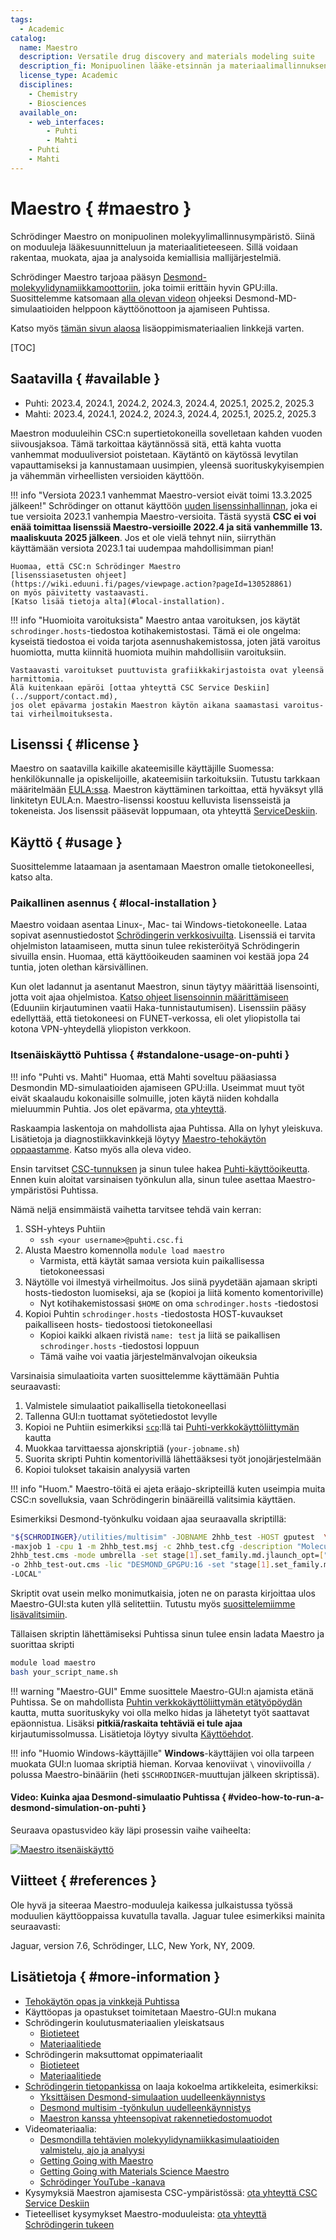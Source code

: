 ```yaml
---
tags:
  - Academic
catalog:
  name: Maestro
  description: Versatile drug discovery and materials modeling suite
  description_fi: Monipuolinen lääke-etsinnän ja materiaalimallinnuksen ohjelmistopaketti
  license_type: Academic
  disciplines:
    - Chemistry
    - Biosciences
  available_on:
    - web_interfaces:
        - Puhti
        - Mahti
    - Puhti
    - Mahti
---
```


# Maestro { #maestro }

Schrödinger Maestro on monipuolinen molekyylimallinnusympäristö. Siinä on moduuleja
lääkesuunnitteluun ja materiaalitieteeseen. Sillä voidaan rakentaa, muokata, ajaa ja analysoida
kemiallisia mallijärjestelmiä.

Schrödinger Maestro tarjoaa pääsyn
[Desmond-molekyylidynamiikkamoottoriin](https://video.csc.fi/media/t/0_3udcx6bk),
joka toimii erittäin hyvin GPU:illa. Suosittelemme katsomaan
[alla olevan videon](#video-how-to-run-a-desmond-simulation-on-puhti)
ohjeeksi Desmond-MD-simulaatioiden helppoon käyttöönottoon ja ajamiseen Puhtissa.

Katso myös [tämän sivun alaosa](#more-information) lisäoppimismateriaalien linkkejä varten.

[TOC]

## Saatavilla { #available }

* Puhti: 2023.4, 2024.1, 2024.2, 2024.3, 2024.4, 2025.1, 2025.2, 2025.3
* Mahti: 2023.4, 2024.1, 2024.2, 2024.3, 2024.4, 2025.1, 2025.2, 2025.3

Maestron moduuleihin CSC:n supertietokoneilla sovelletaan kahden vuoden siivousjaksoa.
Tämä tarkoittaa käytännössä sitä, että kahta vuotta vanhemmat moduuliversiot poistetaan.
Käytäntö on käytössä levytilan vapauttamiseksi ja kannustamaan uusimpien, yleensä
suorituskykyisempien ja vähemmän virheellisten versioiden käyttöön.

!!! info "Versiota 2023.1 vanhemmat Maestro-versiot eivät toimi 13.3.2025 jälkeen!"
    Schrödinger on ottanut käyttöön
    [uuden lisenssinhallinnan](https://www.schrodinger.com/life-science/learn/white-paper/new-schrodinger-license-manager/),
    joka ei tue versioita 2023.1 vanhempia Maestro-versioita. Tästä syystä
    **CSC ei voi enää toimittaa lisenssiä Maestro-versioille 2022.4 ja sitä vanhemmille
    13. maaliskuuta 2025 jälkeen**. Jos et ole vielä tehnyt niin, siirrythän
    käyttämään versiota 2023.1 tai uudempaa mahdollisimman pian!

    Huomaa, että CSC:n Schrödinger Maestro
    [lisenssiasetusten ohjeet](https://wiki.eduuni.fi/pages/viewpage.action?pageId=130528861)
    on myös päivitetty vastaavasti.
    [Katso lisää tietoja alta](#local-installation).

!!! info "Huomioita varoituksista"
    Maestro antaa varoituksen, jos käytät `schrodinger.hosts`-tiedostoa kotihakemistostasi.
    Tämä ei ole ongelma: kyseistä tiedostoa ei voida tarjota asennushakemistossa, joten
    jätä varoitus huomiotta, mutta kiinnitä huomiota muihin mahdollisiin varoituksiin.

    Vastaavasti varoitukset puuttuvista grafiikkakirjastoista ovat yleensä harmittomia.
    Älä kuitenkaan epäröi [ottaa yhteyttä CSC Service Deskiin](../support/contact.md),
    jos olet epävarma jostakin Maestron käytön aikana saamastasi varoitus- tai virheilmoituksesta.

## Lisenssi { #license }

Maestro on saatavilla kaikille akateemisille käyttäjille Suomessa: henkilökunnalle ja opiskelijoille,
akateemisiin tarkoituksiin. Tutustu tarkkaan määritelmään [EULA:ssa](https://www.schrodinger.com/eula).
Maestron käyttäminen tarkoittaa, että hyväksyt yllä linkitetyn EULA:n.
Maestro-lisenssi koostuu kelluvista lisensseistä ja tokeneista. Jos lisenssit pääsevät loppumaan,
ota yhteyttä [ServiceDeskiin](../support/contact.md).

## Käyttö { #usage }

Suosittelemme lataamaan ja asentamaan Maestron omalle tietokoneellesi, katso alta.

### Paikallinen asennus { #local-installation }

Maestro voidaan asentaa Linux-, Mac- tai Windows-tietokoneelle. Lataa sopivat
asennustiedostot [Schrödingerin verkkosivuilta](https://www.schrodinger.com/).
Lisenssiä ei tarvita ohjelmiston lataamiseen, mutta sinun tulee rekisteröityä
Schrödingerin sivuilla ensin. Huomaa, että käyttöoikeuden saaminen voi kestää
jopa 24 tuntia, joten olethan kärsivällinen.

Kun olet ladannut ja asentanut Maestron, sinun täytyy määrittää lisensointi, jotta
voit ajaa ohjelmistoa.
[Katso ohjeet lisensoinnin määrittämiseen](https://wiki.eduuni.fi/pages/viewpage.action?pageId=130528861)
(Eduuniin kirjautuminen vaatii Haka-tunnistautumisen). Lisenssiin pääsy edellyttää,
että tietokoneesi on FUNET-verkossa, eli olet yliopistolla tai kotona VPN-yhteydellä
yliopiston verkkoon.

### Itsenäiskäyttö Puhtissa { #standalone-usage-on-puhti }

!!! info "Puhti vs. Mahti"
    Huomaa, että Mahti soveltuu pääasiassa Desmondin MD-simulaatioiden ajamiseen GPU:illa.
    Useimmat muut työt eivät skaalaudu kokonaisille solmuille, joten käytä niiden kohdalla
    mieluummin Puhtia. Jos olet epävarma, [ota yhteyttä](../support/contact.md).

Raskaampia laskentoja on mahdollista ajaa Puhtissa. Alla on lyhyt yleiskuva.
Lisätietoja ja diagnostiikkavinkkejä löytyy [Maestro-tehokäytön oppaastamme](../support/tutorials/power-maestro.md).
Katso myös alla oleva video.

Ensin tarvitset [CSC-tunnuksen](../accounts/how-to-create-new-user-account.md)
ja sinun tulee hakea [Puhti-käyttöoikeutta](../accounts/how-to-add-service-access-for-project.md).
Ennen kuin aloitat varsinaisen työnkulun alla, sinun tulee asettaa Maestro-ympäristösi
Puhtissa.

Nämä neljä ensimmäistä vaihetta tarvitsee tehdä vain kerran:

1. SSH-yhteys Puhtiin
     * `ssh <your username>@puhti.csc.fi`
2. Alusta Maestro komennolla `module load maestro`
     * Varmista, että käytät samaa versiota kuin paikallisessa tietokoneessasi
3. Näytölle voi ilmestyä virheilmoitus. Jos siinä pyydetään ajamaan skripti hosts-tiedoston luomiseksi,
   aja se (kopioi ja liitä komento komentoriville)
     * Nyt kotihakemistossasi `$HOME` on oma `schrodinger.hosts` -tiedostosi
4. Kopioi Puhtin `schrodinger.hosts` -tiedostosta HOST-kuvaukset paikalliseen hosts-
   tiedostoosi tietokoneellasi
     * Kopioi kaikki alkaen rivistä `name: test` ja liitä se paikallisen
       `schrodinger.hosts` -tiedostosi loppuun
     * Tämä vaihe voi vaatia järjestelmänvalvojan oikeuksia

Varsinaisia simulaatioita varten suosittelemme käyttämään Puhtia seuraavasti:

1. Valmistele simulaatiot paikallisella tietokoneellasi
2. Tallenna GUI:n tuottamat syötetiedostot levylle
3. Kopioi ne Puhtiin esimerkiksi [`scp`](../data/moving/scp.md):llä tai
   [Puhti-verkkokäyttöliittymän](../computing/webinterface/index.md) kautta
4. Muokkaa tarvittaessa ajonskriptiä (`your-jobname.sh`)
5. Suorita skripti Puhtin komentorivillä lähettääksesi työt jonojärjestelmään
6. Kopioi tulokset takaisin analyysiä varten

!!! info "Huom."
    Maestro-töitä ei ajeta eräajo-skripteillä kuten useimpia muita CSC:n sovelluksia,
    vaan Schrödingerin binääreillä valitsimia käyttäen.

Esimerkiksi Desmond-työnkulku voidaan ajaa seuraavalla skriptillä:

```bash
"${SCHRODINGER}/utilities/multisim" -JOBNAME 2hhb_test -HOST gputest  \
-maxjob 1 -cpu 1 -m 2hhb_test.msj -c 2hhb_test.cfg -description "Molecular Dynamics" \
2hhb_test.cms -mode umbrella -set stage[1].set_family.md.jlaunch_opt=["-gpu"] \
-o 2hhb_test-out.cms -lic "DESMOND_GPGPU:16 -set "stage[1].set_family.md.jlaunch_opt=["\-LOCAL\"]" \
-LOCAL"
```

Skriptit ovat usein melko monimutkaisia, joten ne on parasta kirjoittaa ulos Maestro-GUI:sta
kuten yllä selitettiin. Tutustu myös [suosittelemiimme lisävalitsimiin](../support/tutorials/power-maestro.md).

Tällaisen skriptin lähettämiseksi Puhtissa sinun tulee ensin ladata Maestro ja suorittaa skripti

```bash
module load maestro
bash your_script_name.sh
```

!!! warning "Maestro-GUI"
    Emme suosittele Maestro-GUI:n ajamista etänä Puhtissa. Se on mahdollista
    [Puhtin verkkokäyttöliittymän etätyöpöydän](../computing/webinterface/desktop.md) kautta, mutta
    suorituskyky voi olla melko hidas ja lähetetyt työt saattavat epäonnistua. Lisäksi
    **pitkiä/raskaita tehtäviä ei tule ajaa** kirjautumissolmussa. Lisätietoja
    löytyy sivulta [Käyttöehdot](../computing/usage-policy.md).

!!! info "Huomio Windows-käyttäjille"
    **Windows**-käyttäjien voi olla tarpeen muokata GUI:n luomaa skriptiä hieman.
    Korvaa kenoviivat `\` vinoviivoilla `/` polussa Maestro-binääriin
    (heti `$SCHRODINGER`-muuttujan jälkeen skriptissä).

#### Video: Kuinka ajaa Desmond-simulaatio Puhtissa { #video-how-to-run-a-desmond-simulation-on-puhti }

Seuraava opastusvideo käy läpi prosessin vaihe vaiheelta:

[![Maestro itsenäiskäyttö](http://img.youtube.com/vi/Aj205UDcWFE/0.jpg)](http://www.youtube.com/watch?v=Aj205UDcWFE "Maestro itsenäiskäyttö")

## Viitteet { #references }

Ole hyvä ja siteeraa Maestro-moduuleja kaikessa julkaistussa työssä moduulien käyttöoppaissa
kuvatulla tavalla. Jaguar tulee esimerkiksi mainita seuraavasti:

Jaguar, version 7.6, Schrödinger, LLC, New York, NY, 2009.

## Lisätietoja { #more-information }

* [Tehokäytön opas ja vinkkejä Puhtissa](../support/tutorials/power-maestro.md)
* Käyttöopas ja opastukset toimitetaan Maestro-GUI:n mukana
* Schrödingerin koulutusmateriaalien yleiskatsaus
     * [Biotieteet](https://www.schrodinger.com/life-science/learn/education/)
     * [Materiaalitiede](https://www.schrodinger.com/materials-science/learn/education/)
* Schrödingerin maksuttomat oppimateriaalit
     * [Biotieteet](https://www.schrodinger.com/life-science/learn/education/free-learning-resources/)
     * [Materiaalitiede](https://www.schrodinger.com/materials-science/learn/education/free-learning-resources/)
* [Schrödingerin tietopankissa](https://support.schrodinger.com/s/) on
  laaja kokoelma artikkeleita, esimerkiksi:
     * [Yksittäisen Desmond-simulaation uudelleenkäynnistys](https://www.schrodinger.com/kb/1883)
     * [Desmond multisim -työnkulun uudelleenkäynnistys](https://www.schrodinger.com/kb/1896)
     * [Maestron kanssa yhteensopivat rakenne­tiedostomuodot](https://www.schrodinger.com/kb/1278)
* Videomateriaalia:
     * [Desmondilla tehtävien molekyylidynamiikkasimulaatioiden valmistelu, ajo ja analyysi](https://video.csc.fi/media/t/0_3udcx6bk)
     * [Getting Going with Maestro](https://learn.schrodinger.com/private/edu/release/current/Getting-Going-With-Video-Series/Maestro/Get-Going-Maestro-VS/Content/maestro/Page-Topics-m/01-Course-Intro-Get-Going.htm)
     * [Getting Going with Materials Science Maestro](https://learn.schrodinger.com/private/edu/release/current/Getting-Going-With-Video-Series/MS_Maestro/Get-Going-MS-VS/Content/maestro-ms/Page-Topics-ms/01-Course-Intro-Get-Going-ms.htm)
     * [Schrödinger YouTube -kanava](https://www.youtube.com/@SchrodingerTV)
* Kysymyksiä Maestron ajamisesta CSC-ympäristössä: [ota yhteyttä CSC Service Deskiin](../support/contact.md)
* Tieteelliset kysymykset Maestro-moduuleista: [ota yhteyttä Schrödingerin tukeen](https://support.schrodinger.com/s/contactsupport)